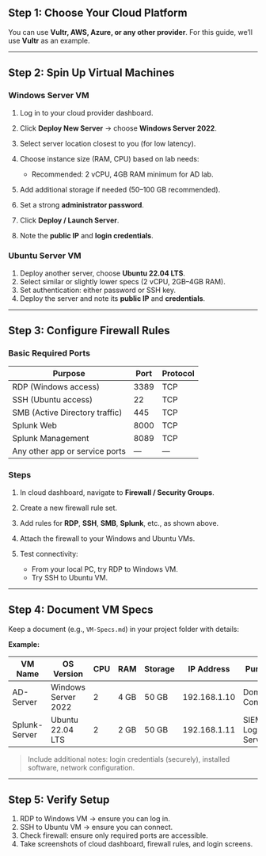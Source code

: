 ## **Step 1: Choose Your Cloud Platform**

You can use **Vultr, AWS, Azure, or any other provider**. For this guide, we’ll use **Vultr** as an example.

---

## **Step 2: Spin Up Virtual Machines**

### **Windows Server VM**

1. Log in to your cloud provider dashboard.
2. Click **Deploy New Server** → choose **Windows Server 2022**.
3. Select server location closest to you (for low latency).
4. Choose instance size (RAM, CPU) based on lab needs:

   * Recommended: 2 vCPU, 4GB RAM minimum for AD lab.
5. Add additional storage if needed (50–100 GB recommended).
6. Set a strong **administrator password**.
7. Click **Deploy / Launch Server**.
8. Note the **public IP** and **login credentials**.

### **Ubuntu Server VM**

1. Deploy another server, choose **Ubuntu 22.04 LTS**.
2. Select similar or slightly lower specs (2 vCPU, 2GB–4GB RAM).
3. Set authentication: either password or SSH key.
4. Deploy the server and note its **public IP** and **credentials**.

---

## **Step 3: Configure Firewall Rules**

### **Basic Required Ports**

| Purpose                        | Port | Protocol |
| ------------------------------ | ---- | -------- |
| RDP (Windows access)           | 3389 | TCP      |
| SSH (Ubuntu access)            | 22   | TCP      |
| SMB (Active Directory traffic) | 445  | TCP      |
| Splunk Web                     | 8000 | TCP      |
| Splunk Management              | 8089 | TCP      |
| Any other app or service ports | —    | —        |

### **Steps**

1. In cloud dashboard, navigate to **Firewall / Security Groups**.
2. Create a new firewall rule set.
3. Add rules for **RDP**, **SSH**, **SMB**, **Splunk**, etc., as shown above.
4. Attach the firewall to your Windows and Ubuntu VMs.
5. Test connectivity:

   * From your local PC, try RDP to Windows VM.
   * Try SSH to Ubuntu VM.

---

## **Step 4: Document VM Specs**

Keep a document (e.g., `VM-Specs.md`) in your project folder with details:

**Example:**

| VM Name       | OS Version          | CPU | RAM  | Storage | IP Address   | Purpose           |
| ------------- | ------------------- | --- | ---- | ------- | ------------ | ----------------- |
| AD-Server     | Windows Server 2022 | 2   | 4 GB | 50 GB   | 192.168.1.10 | Domain Controller |
| Splunk-Server | Ubuntu 22.04 LTS    | 2   | 2 GB | 50 GB   | 192.168.1.11 | SIEM / Log Server |

> Include additional notes: login credentials (securely), installed software, network configuration.

---

## **Step 5: Verify Setup**

1. RDP to Windows VM → ensure you can log in.
2. SSH to Ubuntu VM → ensure you can connect.
3. Check firewall: ensure only required ports are accessible.
4. Take screenshots of cloud dashboard, firewall rules, and login screens.
